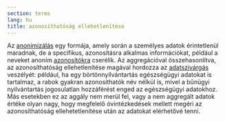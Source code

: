 ```yaml
---
section: terms
lang: hu
title: azonosíthatóság ellehetlenítése
---
```


Az [anonimizálás](../anonymisation/) egy formája, amely során a személyes adatok érintetlenül maradnak, de a specifikus, azonosításra alkalmas információkat, például a neveket anoním  [azonosítókra](../identifier/) cserélik. Az aggregációval összehasonlítva, az azonosíthatóság ellehetlenítése magával hordozza az [adatszivárgás](../data-leakage/) veszélyét: például, ha egy börtönnyílvántartás  egészségügyi adatokat is tartalmaz, a rabok gyakran azonosíthatók név nélkül is, mivel a bűnügyi nyilvántartás jogosulatlan hozzáférést enged az egészségügyi adatokhoz. Más esetekben ez az aggály nem merül fel, vagy a nem aggregált adatok értéke olyan nagy, hogy megfelelő óvintézkedések mellett megéri az azonosíthatóság ellehetetlenítése után az adatokat elérhetővé tenni.
